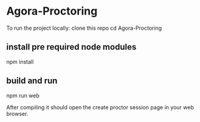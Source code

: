 # Agora-Proctoring
To run the project locally:
  clone this repo
  cd Agora-Proctoring

## install pre required node modules
npm install

## build and run
npm run web


After compiling it should open the create proctor session page in your web browser.


